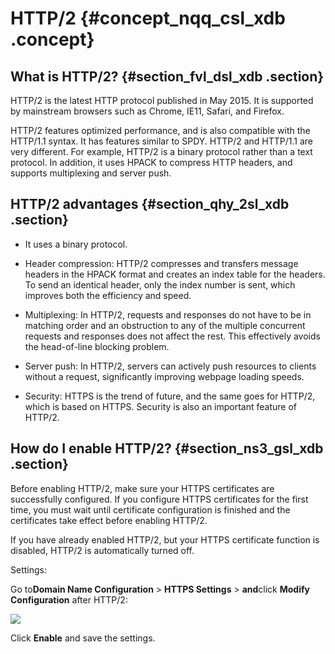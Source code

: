 # HTTP/2 {#concept_nqq_csl_xdb .concept}

## What is HTTP/2? {#section_fvl_dsl_xdb .section}

HTTP/2 is the latest HTTP protocol published in May 2015. It is supported by mainstream browsers such as Chrome, IE11, Safari, and Firefox.

HTTP/2 features optimized performance, and is also compatible with the HTTP/1.1 syntax. It has features similar to SPDY. HTTP/2 and HTTP/1.1 are very different. For example, HTTP/2 is a binary protocol rather than a text protocol. In addition, it uses HPACK to compress HTTP headers, and supports multiplexing and server push.

## HTTP/2 advantages {#section_qhy_2sl_xdb .section}

-   It uses a binary protocol.

-   Header compression: HTTP/2 compresses and transfers message headers in the HPACK format and creates an index table for the headers. To send an identical header, only the index number is sent, which improves both the efficiency and speed.

-   Multiplexing: In HTTP/2, requests and responses do not have to be in matching order and an obstruction to any of the multiple concurrent requests and responses does not affect the rest. This effectively avoids the head-of-line blocking problem.

-   Server push: In HTTP/2, servers can actively push resources to clients without a request, significantly improving webpage loading speeds.

-   Security: HTTPS is the trend of future, and the same goes for HTTP/2, which is based on HTTPS. Security is also an important feature of HTTP/2.


## How do I enable HTTP/2? {#section_ns3_gsl_xdb .section}

Before enabling HTTP/2, make sure your HTTPS certificates are successfully configured. If you configure HTTPS certificates for the first time, you must wait until certificate configuration is finished and the certificates take effect before enabling HTTP/2.

If you have already enabled HTTP/2, but your HTTPS certificate function is disabled, HTTP/2 is automatically turned off.

Settings:

Go to**Domain Name Configuration** \> **HTTPS Settings** \> **and**click **Modify Configuration** after HTTP/2:

![](http://static-aliyun-doc.oss-cn-hangzhou.aliyuncs.com/assets/img/5137/3709_en-US.png)

Click **Enable** and save the settings.

